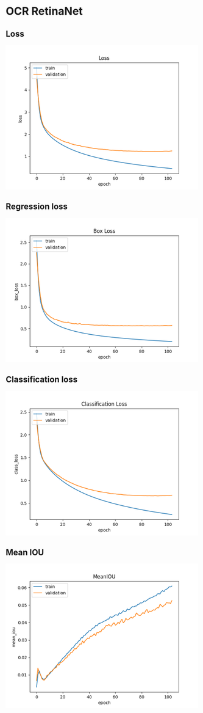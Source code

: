 # OCR RetinaNet

## Loss

![plot](./evaluation_model/metric_acc/loss.png)

## Regression loss

![plot](./evaluation_model/metric_acc/box_loss.png)

## Classification loss

![plot](./evaluation_model/metric_acc/class_loss.png)

## Mean IOU

![plot](./evaluation_model/metric_acc/mean_iou.png)
